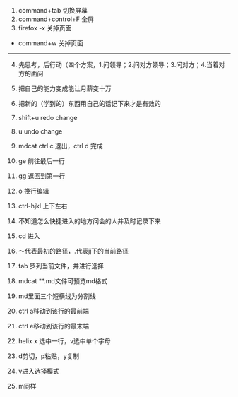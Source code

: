 1. command+tab 切换屏幕
2. command+control+F 全屏
3. firefox -x 关掉页面
  - command+w 关掉页面

---

4. 先思考，后行动（四个方案，1.问领导；2.问对方领导；3.问对方；4.当着对方的面问
5. 把自己的能力变成能让月薪变十万
6. 把新的（学到的）东西用自己的话记下来才是有效的

7. shift+u redo change
8. u undo change
9. mdcat ctrl c 退出，ctrl d 完成
10. ge 前往最后一行
11. gg 返回到第一行
12. o 换行编辑
13. ctrl-hjkl 上下左右
14. 不知道怎么快捷进入的地方问会的人并及时记录下来
15. cd 进入
16. ～代表最初的路径，.代表jj下的当前路径
17. tab 罗列当前文件，并进行选择
18. mdcat **.md文件可预览md格式
19. md里面三个短横线为分割线
20. ctrl a移动到该行的最前端
21. ctrl e移动到该行的最末端
22. helix x 选中一行，v选中单个字母
23. d剪切，p粘贴，y复制
24. v进入选择模式
25. m同样